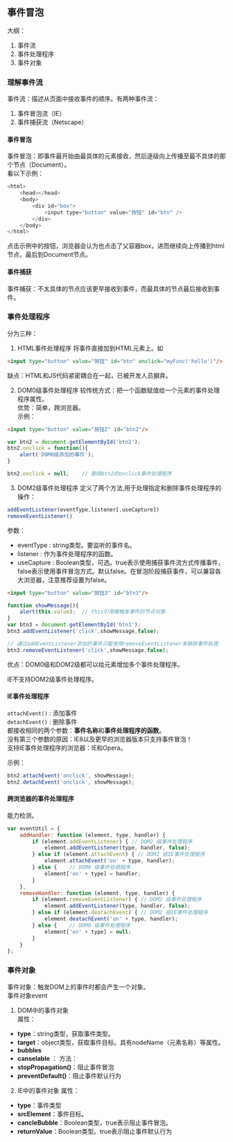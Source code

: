 ## 事件冒泡

大纲：
1. 事件流
2. 事件处理程序
3. 事件对象

### 理解事件流
事件流：描述从页面中接收事件的顺序。有两种事件流：  
1. 事件冒泡流（IE）
2. 事件捕获流（Netscape） 

#### 事件冒泡
事件冒泡：即事件最开始由最具体的元素接收，然后逐级向上传播至最不具体的那个节点（Document）。  
看以下示例：
```javascript
<html>
    <head></head>
    <body>
        <div id="box">
            <input type="button" value="按钮" id="btn" />
        </div>
    </body>
</html>
```
点击示例中的按钮，浏览器会认为也点击了父容器box，进而继续向上传播到html节点，最后到Document节点。

#### 事件捕获
事件捕获：不太具体的节点应该更早接收到事件，而最具体的节点最后接收到事件。

### 事件处理程序
分为三种：
1. HTML事件处理程序
将事件直接加到HTML元素上。如
```html
<input type="button" value="按钮" id="btn" onclick="myFunc('hello')"/>
```  
缺点：HTML和JS代码紧密耦合在一起，已被开发人员摒弃。

2. DOM0级事件处理程序
较传统方式：把一个函数赋值给一个元素的事件处理程序属性。  
优势：简单，跨浏览器。  
示例：
``` html
<input type="button" value="按钮2" id="btn2"/>
```
``` javascript
var btn2 = document.getElementById('btn2');
btn2.onclick = function(){
    alert('DOM0级添加的事件');
}

btn2.onclick = null;    // 删除btn2的onclick事件处理程序
```

3. DOM2级事件处理程序
定义了两个方法,用于处理指定和删除事件处理程序的操作：  
```javascript
addEventListener(eventType,listener[,useCapture])
removeEventListener()
```
参数：  
- eventType : string类型。要监听的事件名。
- listener : 作为事件处理程序的函数。
- useCapture : Boolean类型，可选。true表示使用捕获事件流方式传播事件，false表示使用事件冒泡方式。默认false。在冒泡阶段捕获事件，可以兼容各大浏览器，注意推荐设置为false。
``` html
<input type="button" value="按钮3" id="btn3"/>
```
```javascript
function showMessage(){
    alert(this.value);  // this引用被触发事件的节点对象
}
var btn3 = document.getElementById('btn3');
btn3.addEventListener('click',showMessage,false);

// 通过addEventListener添加的事件只能使用removeEventListener来移除事件处理
btn3.removeEventListener('click',showMessage,false);
```
优点：DOM0级和DOM2级都可以给元素增加多个事件处理程序。

IE不支持DOM2级事件处理程序。

#### IE事件处理程序
`attachEvent()` : 添加事件  
`detachEvent()` : 删除事件  
都接收相同的两个参数：**事件名称**和**事件处理程序的函数**。  
没有第三个参数的原因：IE8以及更早的浏览器版本只支持事件冒泡！  
支持IE事件处理程序的浏览器：IE和Opera。  

示例：
``` javascript
btn2.attachEvent('onclick', showMessage);
btn2.detachEvent('onclick', showMessage);
```
#### 跨浏览器的事件处理程序
能力检测。  

```javascript
var eventUtil = {
    addHandler: function (element, type, handler) {
        if (element.addEventListener) { // DOM2 级事件处理程序
            element.addEventListener(type, handler, false);
        } else if (element.attachEvent) { // DOM2 级IE事件处理程序
            element.attachEvent('on' + type, handler);
        } else {    // DOM0 级事件处理程序
            element['on' + type] = handler;
        }
    },
    removeHandler: function (element, type, handler) {
        if (element.removeEventListener) { // DOM2 级事件处理程序
            element.addEventListener(type, handler, false);
        } else if (element.deatachEvent) { // DOM2 级IE事件处理程序
            element.deatachEvent('on' + type, handler);
        } else {    // DOM0 级事件处理程序
            element['on' + type] = null;
        }
    }
};
```

### 事件对象
事件对象：触发DOM上的事件时都会产生一个对象。  
事件对象event
1. DOM中的事件对象  
属性：  
- **type**：string类型，获取事件类型。
- **target**：object类型，获取事件目标。具有nodeName（元素名称）等属性。
- **bubbles**
- **canselable** ：
方法：  
- **stopPropagation()**：阻止事件冒泡
- **preventDefault()**：阻止事件默认行为

2. IE中的事件对象
属性：
- **type**：事件类型
- **srcElement**：事件目标。
- **cancleBubble**：Boolean类型，true表示阻止事件冒泡。
- **returnValue**：Boolean类型。true表示阻止事件默认行为
